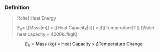 ### Definition
>[!cite] Heat Energy
>
>
>$E_h=$ [[Mass|m]] $\times$ [[Heat Capacity|c]] $\times$ $\Delta$[[Temperature|T]]
>(Water heat capacity = 4200kJ/kgK)

$$E_h=\text{Mass (kg)} \times \text{Heat Capacity} \times \Delta\text{Temperature Change}$$

